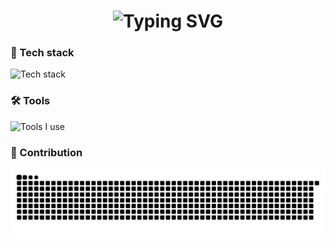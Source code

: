 <h1 align="center"><img src="https://readme-typing-svg.herokuapp.com/?font=Fira+Code&pause=1000&color=4FC08D&center=true&vCenter=true&random=false&width=500&lines=%F0%9F%91%8B%20Hi!%20This%20is%20Jong%20Min%20Chae!" alt="Typing SVG" /></h1>

### 🔭 Tech stack

![Tech stack](https://skillicons.dev/icons?i=js,react,nextjs,nodejs,ts,tailwind,html,css)

### 🛠 Tools

![Tools I use](https://skillicons.dev/icons?i=git,github,figma,notion)

### 🚀 Contribution

<picture>
  <source media="(prefers-color-scheme: dark)" srcset="./assets/contribution-snake-dark.svg" />
  <source media="(prefers-color-scheme: light)" srcset="./assets/contribution-snake.svg" />
  <img alt="github-snake" src="./assets/contribution-snake.svg" />
</picture>
